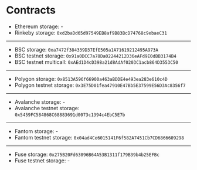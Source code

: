 # Contracts

- Ethereum storage: -
- Rinkeby storage: `0xd2baDd65d97549EB8af9B83BcD74768c9ebaeC31`

---

- BSC storage: `0xa7472f384339D37EfE505a1A71619212495A973A`
- BSC testnet storage: `0x91a0DCC7a78Da02244212D36eAFd9E0dBB3174B4`
- BSC testnet multicall: `0xAEd1D4cD398a21d8AdAf0203C1acb864D3553C50`

---

- Polygon storage: `0x8513A596f66900a463aBDDE4e493ea283e610c4D`
- Polygon testnet storage: `0x3E75D01fea47910E47Bb5E37599E56D3Ac8356f7`

---

- Avalanche storage: -
- Avalanche testnet storage: `0x5459FC584868C68883691d0073c1394c4EbC5E7b`

---

- Fantom storage: -
- Fantom testnet storage: `0x04ad4Ce6015141F6f582A7451Cb7CD6866609298`

---

- Fuse storage: `0x275B20Fd63096B64A53B1311f179B39b4b25EFBc`
- Fuse testnet storage: -
